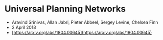 # Universal Planning Networks
- Aravind Srinivas, Allan Jabri, Pieter Abbeel, Sergey Levine, Chelsea Finn
- 2 April 2018
- [https://arxiv.org/abs/1804.00645](https://arxiv.org/abs/1804.00645)

